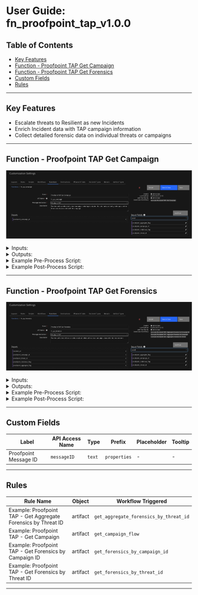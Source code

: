 <!--
  This User README.md is generated by running:
  "resilient-circuits docgen -p fn_proofpoint_tap --only-user-guide"

  It is best edited using a Text Editor with a Markdown Previewer. VS Code
  is a good example. Checkout https://guides.github.com/features/mastering-markdown/
  for tips on writing with Markdown

  If you make manual edits and run docgen again, a .bak file will be created

  Store any screenshots in the "doc/screenshots" directory and reference them like:
  ![screenshot: screenshot_1](./screenshots/screenshot_1.png)
-->

# **User Guide:** fn_proofpoint_tap_v1.0.0

## Table of Contents
- [Key Features](#key-features)
- [Function - Proofpoint TAP Get Campaign](#function---proofpoint-tap-get-campaign)
- [Function - Proofpoint TAP Get Forensics](#function---proofpoint-tap-get-forensics)
- [Custom Fields](#custom-fields)
- [Rules](#rules)

---

## Key Features
<!--
  List the Key Features of the Integration
-->
* Escalate threats to Resilient as new Incidents
* Enrich Incident data with TAP campaign information
* Collect detailed forensic data on individual threats or campaigns

---

## Function - Proofpoint TAP Get Campaign


 ![screenshot: fn-proofpoint-tap-get-campaign ](./screenshots/fn-proofpoint-tap-get-campaign.png)

<details><summary>Inputs:</summary>
<p>

| Name | Type | Required | Example | Tooltip |
| ---- | :--: | :------: | ------- | ------- |
| `proofpoint_campaign_id` | `text` | No | `-` | - |

</p>
</details>

<details><summary>Outputs:</summary>
<p>

```python
results = {
    # TODO: Copy and paste an example of the Function Output within this code block.
    # To see view the output of a Function, run resilient-circuits in DEBUG mode and invoke the Function. 
    # The Function results will be printed in the logs: "resilient-circuits run --loglevel=DEBUG"
}
```

</p>
</details>

<details><summary>Example Pre-Process Script:</summary>
<p>

```python
inputs.proofpoint_campaign_id = artifact.value
```

</p>
</details>

<details><summary>Example Post-Process Script:</summary>
<p>

```python
incident.addNote(results.data)

```

</p>
</details>

---
## Function - Proofpoint TAP Get Forensics


 ![screenshot: fn-proofpoint-tap-get-forensics ](./screenshots/fn-proofpoint-tap-get-forensics.png)

<details><summary>Inputs:</summary>
<p>

| Name | Type | Required | Example | Tooltip |
| ---- | :--: | :------: | ------- | ------- |
| `incident_id` | `number` | No | `-` | - |
| `proofpoint_aggregate_flag` | `boolean` | No | `-` | - |
| `proofpoint_campaign_id` | `text` | No | `-` | - |
| `proofpoint_malicious_flag` | `boolean` | No | `-` | - |
| `proofpoint_threat_id` | `text` | No | `-` | - |

</p>
</details>

<details><summary>Outputs:</summary>
<p>

```python
results = {
    # TODO: Copy and paste an example of the Function Output within this code block.
    # To see view the output of a Function, run resilient-circuits in DEBUG mode and invoke the Function. 
    # The Function results will be printed in the logs: "resilient-circuits run --loglevel=DEBUG"
}
```

</p>
</details>

<details><summary>Example Pre-Process Script:</summary>
<p>

```python
inputs.proofpoint_threat_id = artifact.value
inputs.proofpoint_aggregate_flag = True
```

</p>
</details>

<details><summary>Example Post-Process Script:</summary>
<p>

```python
incident.addNote(results.data)
```

</p>
</details>

---


## Custom Fields
| Label | API Access Name | Type | Prefix | Placeholder | Tooltip |
| ----- | --------------- | ---- | ------ | ----------- | ------- |
| Proofpoint Message ID | `messageID` | `text` | `properties` | - | - |

---


## Rules
| Rule Name | Object | Workflow Triggered |
| --------- | ------ | ------------------ |
| Example: Proofpoint TAP - Get Aggregate Forensics by Threat ID | artifact | `get_aggregate_forensics_by_threat_id` |
| Example: Proofpoint TAP - Get Campaign | artifact | `get_campaign_flow` |
| Example: Proofpoint TAP - Get Forensics by Campaign ID | artifact | `get_forensics_by_campaign_id` |
| Example: Proofpoint TAP - Get Forensics by Threat ID | artifact | `get_forensics_by_threat_id` |

---

<!--
## Inform Resilient Users
  Use this section to optionally provide additional information so that Resilient playbook 
  designer can get the maximum benefit of your integration.
-->